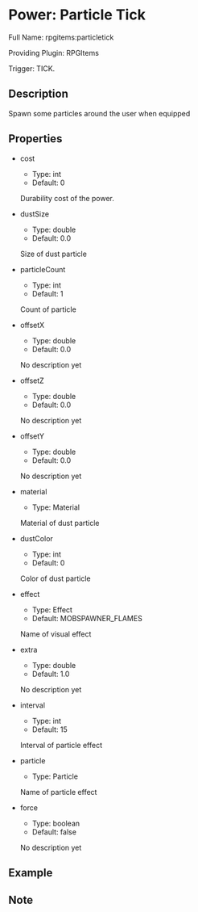 # Power: Particle Tick

<!-- This file is generated ingame by `/rpgitem gen-wiki`. -->
<!-- Please only edit between "beginCustomXXXX" and "endCustomXXXX".  -->
<!-- If you want to edit description of this power or property, -->
<!-- please edit corresponding section in "resources/lang/en_US.yml" -->

Full Name: rpgitems:particletick

Providing Plugin: RPGItems

Trigger: TICK.

<!-- beginCustomHeader -->
<!-- endCustomHeader -->

## Description

Spawn some particles around the user when equipped
<!-- beginCustomDescription -->
<!-- endCustomDescription -->

## Properties

* cost

  * Type: int
  * Default: 0

  Durability cost of the power.

* dustSize

  * Type: double
  * Default: 0.0

  Size of dust particle

* particleCount

  * Type: int
  * Default: 1

  Count of particle

* offsetX

  * Type: double
  * Default: 0.0

  No description yet

* offsetZ

  * Type: double
  * Default: 0.0

  No description yet

* offsetY

  * Type: double
  * Default: 0.0

  No description yet

* material

  * Type: Material

  Material of dust particle

* dustColor

  * Type: int
  * Default: 0

  Color of dust particle

* effect

  * Type: Effect
  * Default: MOBSPAWNER_FLAMES

  Name of visual effect

* extra

  * Type: double
  * Default: 1.0

  No description yet

* interval

  * Type: int
  * Default: 15

  Interval of particle effect

* particle

  * Type: Particle

  Name of particle effect

* force

  * Type: boolean
  * Default: false

  No description yet


<!-- beginCustomProperties -->
<!-- endCustomProperties -->

## Example

<!-- beginCustomExample -->
<!-- endCustomExample -->

## Note

<!-- beginCustomNote -->
<!-- endCustomNote -->
